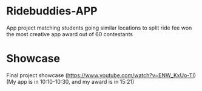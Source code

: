 # Ridebuddies-APP
App project matching students going similar locations to split ride fee
won the most creative app award out of 60 contestants
# Showcase
Final project showcase (https://www.youtube.com/watch?v=ENW_KxUo-TI) (My app is in 10:10-10:30, and my award is in 15:21)

